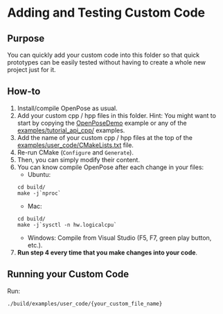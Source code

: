 Adding and Testing Custom Code
====================================



## Purpose
You can quickly add your custom code into this folder so that quick prototypes can be easily tested without having to create a whole new project just for it.



## How-to
1. Install/compile OpenPose as usual.
2. Add your custom cpp / hpp files in this folder. Hint: You might want to start by copying the [OpenPoseDemo](../openpose/openpose.cpp) example or any of the [examples/tutorial_api_cpp/](../tutorial_api_cpp/) examples.
3. Add the name of your custom cpp / hpp files at the top of the [examples/user_code/CMakeLists.txt](CMakeLists.txt) file.
4. Re-run CMake (`Configure` and `Generate`).
5. Then, you can simply modify their content.
6. You can know compile OpenPose after each change in your files:
	- Ubuntu:
	```
	cd build/
	make -j`nproc`
	```
	- Mac:
	```
	cd build/
	make -j`sysctl -n hw.logicalcpu`
	```
	- Windows: Compile from Visual Studio (F5, F7, green play button, etc.).
5. **Run step 4 every time that you make changes into your code**.



## Running your Custom Code
Run:
```
./build/examples/user_code/{your_custom_file_name}
```
